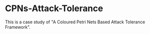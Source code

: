 # CPNs-Attack-Tolerance
This is a case study of "A Coloured Petri Nets Based Attack Tolerance Framework".
